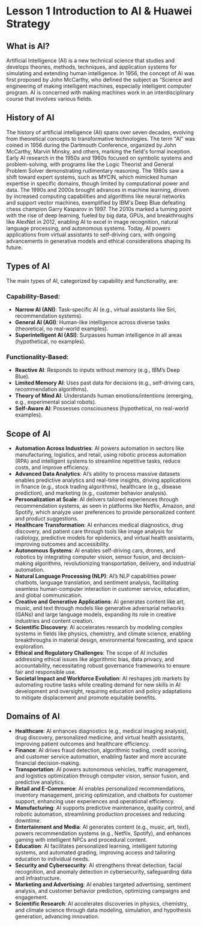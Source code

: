 # Lesson 1 Introduction to AI & Huawei Strategy

## What is AI? 
Artificial Intelligence (AI) is a new technical science that studies and develops theories, methods, techniques, and application systems for simulating and extending human intelligence. In 1956, the concept of AI was first proposed by John McCarthy, who defined the subject as “Science and engineering of making intelligent machines, especially intelligent computer program. AI is concerned with making machines work in an interdisciplinary course that involves various fields.

## History of AI
The history of artificial intelligence (AI) spans over seven decades, evolving from theoretical concepts to transformative technologies. The term "AI" was coined in 1956 during the Dartmouth Conference, organized by John McCarthy, Marvin Minsky, and others, marking the field's formal inception. Early AI research in the 1950s and 1960s focused on symbolic systems and problem-solving, with programs like the Logic Theorist and General Problem Solver demonstrating rudimentary reasoning. The 1980s saw a shift toward expert systems, such as MYCIN, which mimicked human expertise in specific domains, though limited by computational power and data. The 1990s and 2000s brought advances in machine learning, driven by increased computing capabilities and algorithms like neural networks and support vector machines, exemplified by IBM's Deep Blue defeating chess champion Garry Kasparov in 1997. The 2010s marked a turning point with the rise of deep learning, fueled by big data, GPUs, and breakthroughs like AlexNet in 2012, enabling AI to excel in image recognition, natural language processing, and autonomous systems. Today, AI powers applications from virtual assistants to self-driving cars, with ongoing advancements in generative models and ethical considerations shaping its future.

## Types of AI
The main types of AI, categorized by capability and functionality, are:

### Capability-Based:

- **Narrow AI (ANI)**: Task-specific AI (e.g., virtual assistants like Siri, recommendation systems).
- **General AI (AGI)**: Human-like intelligence across diverse tasks (theoretical, no real-world examples).
- **Superintelligent AI (ASI)**: Surpasses human intelligence in all areas (hypothetical, no examples).

### Functionality-Based:

- **Reactive AI**: Responds to inputs without memory (e.g., IBM’s Deep Blue).
- **Limited Memory AI**: Uses past data for decisions (e.g., self-driving cars, recommendation algorithms).
- **Theory of Mind AI**: Understands human emotions/intentions (emerging, e.g., experimental social robots).
- **Self-Aware AI**: Possesses consciousness (hypothetical, no real-world examples).

## Scope of AI
- **Automation Across Industries**: AI powers automation in sectors like manufacturing, logistics, and retail, using robotic process automation (RPA) and intelligent systems to streamline repetitive tasks, reduce costs, and improve efficiency.
- **Advanced Data Analytics**: AI’s ability to process massive datasets enables predictive analytics and real-time insights, driving applications in finance (e.g., stock trading algorithms), healthcare (e.g., disease prediction), and marketing (e.g., customer behavior analysis).
- **Personalization at Scale**: AI delivers tailored experiences through recommendation systems, as seen in platforms like Netflix, Amazon, and Spotify, which analyze user preferences to provide personalized content and product suggestions.
- **Healthcare Transformation**: AI enhances medical diagnostics, drug discovery, and patient care through tools like image analysis for radiology, predictive models for epidemics, and virtual health assistants, improving outcomes and accessibility.
- **Autonomous Systems**: AI enables self-driving cars, drones, and robotics by integrating computer vision, sensor fusion, and decision-making algorithms, revolutionizing transportation, delivery, and industrial automation.
- **Natural Language Processing (NLP)**: AI’s NLP capabilities power chatbots, language translation, and sentiment analysis, facilitating seamless human-computer interaction in customer service, education, and global communication.
- **Creative and Generative Applications**: AI generates content like art, music, and text through models like generative adversarial networks (GANs) and large language models, expanding its role in creative industries and content creation.
- **Scientific Discovery**: AI accelerates research by modeling complex systems in fields like physics, chemistry, and climate science, enabling breakthroughs in material design, environmental forecasting, and space exploration.
- **Ethical and Regulatory Challenges**: The scope of AI includes addressing ethical issues like algorithmic bias, data privacy, and accountability, necessitating robust governance frameworks to ensure fair and responsible use.
- **Societal Impact and Workforce Evolution**: AI reshapes job markets by automating routine tasks while creating demand for new skills in AI development and oversight, requiring education and policy adaptations to mitigate displacement and promote equitable benefits.


## Domains of AI

- **Healthcare**: AI enhances diagnostics (e.g., medical imaging analysis), drug discovery, personalized medicine, and virtual health assistants, improving patient outcomes and healthcare efficiency.
- **Finance**: AI drives fraud detection, algorithmic trading, credit scoring, and customer service automation, enabling faster and more accurate financial decision-making.
- **Transportation**: AI powers autonomous vehicles, traffic management, and logistics optimization through computer vision, sensor fusion, and predictive analytics.
- **Retail and E-Commerce**: AI enables personalized recommendations, inventory management, pricing optimization, and chatbots for customer support, enhancing user experiences and operational efficiency.
- **Manufacturing**: AI supports predictive maintenance, quality control, and robotic automation, streamlining production processes and reducing downtime.
- **Entertainment and Media**: AI generates content (e.g., music, art, text), powers recommendation systems (e.g., Netflix, Spotify), and enhances gaming with intelligent NPCs and procedural content.
- **Education**: AI facilitates personalized learning, intelligent tutoring systems, and automated grading, improving access and tailoring education to individual needs.
- **Security and Cybersecurity**: AI strengthens threat detection, facial recognition, and anomaly detection in cybersecurity, safeguarding data and infrastructure.
- **Marketing and Advertising**: AI enables targeted advertising, sentiment analysis, and customer behavior prediction, optimizing campaigns and engagement.
- **Scientific Research**: AI accelerates discoveries in physics, chemistry, and climate science through data modeling, simulation, and hypothesis generation, advancing innovation.

